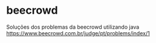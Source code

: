 # beecrowd
 Soluções dos problemas da beecrowd utilizando java
 https://www.beecrowd.com.br/judge/pt/problems/index/1
